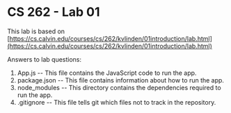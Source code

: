 # CS 262 - Lab 01

This lab is based on [https://cs.calvin.edu/courses/cs/262/kvlinden/01introduction/lab.html](https://cs.calvin.edu/courses/cs/262/kvlinden/01introduction/lab.html)

Answers to lab questions:
1. App.js -- This file contains the JavaScript code to run the app.
2. package.json -- This file contains information about how to run the app.
3. node_modules -- This directory contains the dependencies required to run the app.
3. .gitignore -- This file tells git which files not to track in the repository.